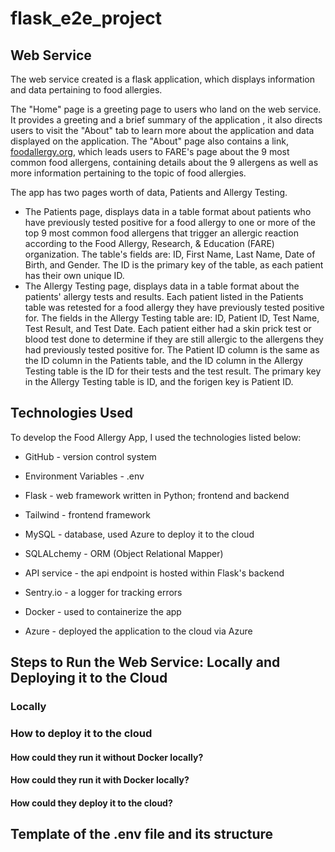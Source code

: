 # flask_e2e_project

## Web Service
The web service created is a flask application, which displays information and data pertaining to food allergies. 

The "Home" page is a greeting page to users who land on the web service. It provides a greeting and a brief summary of the application , it also directs users to visit the "About" tab to learn more about the application and data displayed on the application. The "About" page also contains a link, [foodallergy.org](https://www.foodallergy.org/living-food-allergies/food-allergy-essentials/common-allergens), which leads users to FARE's page about the 9 most common food allergens, containing details about the 9 allergens as well as more information pertaining to the topic of food allergies. 

The app has two pages worth of data, Patients and Allergy Testing.
- The Patients page, displays data in a table format about patients who have previously tested positive for a food allergy to one or more of the top 9 most common food allergens that trigger an allergic reaction according to the Food Allergy, Research, & Education (FARE) organization. The table's fields are: ID, First Name, Last Name, Date of Birth, and Gender. The ID is the primary key of the table, as each patient has their own unique ID. 
- The Allergy Testing page, displays data in a table format about the patients' allergy tests and results. Each patient listed in the Patients table was retested for a food allergy they have previously tested positive for. The fields in the Allergy Testing table are: ID, Patient ID, Test Name, Test Result, and Test Date. Each patient either had a skin prick test or blood test done to determine if they are still allergic to the allergens they had previously tested positive for. The Patient ID column is the same as the ID column in the Patients table, and the ID column in the Allergy Testing table is the ID for their tests and the test result. The primary key in the Allergy Testing table is ID, and the forigen key is Patient ID.  

## Technologies Used

To develop the Food Allergy App, I used the technologies listed below:

- GitHub - version control system

- Environment Variables - .env 

- Flask - web framework written in Python; frontend and backend

- Tailwind - frontend framework

- MySQL - database, used Azure to deploy it to the cloud

- SQLALchemy - ORM (Object Relational Mapper)

- API service - the api endpoint is hosted within Flask's backend

- Sentry.io -  a logger for tracking errors

- Docker -  used to containerize the app

- Azure - deployed the application to the cloud via Azure

## Steps to Run the Web Service: Locally and Deploying it to the Cloud

### Locally

### How to deploy it to the cloud

#### How could they run it without Docker locally?
#### How could they run it with Docker locally?
#### How could they deploy it to the cloud?

## Template of the .env file and its structure